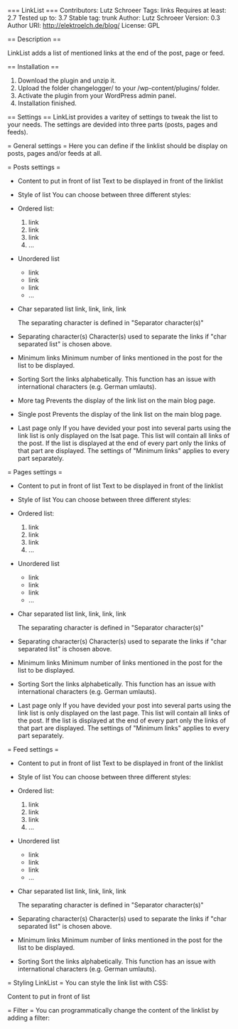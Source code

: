 === LinkList ===
Contributors: Lutz Schroeer
Tags: links
Requires at least: 2.7
Tested up to: 3.7
Stable tag: trunk
Author: Lutz Schroeer
Version: 0.3
Author URI: http://elektroelch.de/blog/
License: GPL

== Description ==

LinkList adds a list of mentioned links at the end of the post, page or feed.

== Installation ==

1. Download the plugin and unzip it.
2. Upload the folder changelogger/ to your /wp-content/plugins/ folder.
3. Activate the plugin from your WordPress admin panel.
4. Installation finished.


== Settings ==
LinkList provides a varitey of settings to tweak the list to your needs. The settings are
devided into three parts (posts, pages and feeds).

= General settings =
Here you can define if the linklist should be display on posts, pages and/or feeds at all.


= Posts settings =
* Content to put in front of list
Text to be displayed in front of the linklist

* Style of list
You can choose between three different styles:
- Ordered list:
    1. link
    2. link
    3. link
    4. ...
   
- Unordered list
    * link
    * link
    * link
    * ...
   
- Char separated list
    link, link, link, link
   
  The separating character is defined in "Separator character(s)"
  
* Separating character(s)
Character(s) used to separate the links if "char separated list" is chosen above.

* Minimum links
Minimum number of links mentioned in the post for the list to be displayed.

* Sorting
Sort the links alphabetically. This function has an issue with international characters (e.g.
German umlauts).

* More tag
Prevents the display of the link list on the main blog page.

* Single post
Prevents the display of the link list on the main blog page.

* Last page only
If you have devided your post into several parts using <!--nextpage--> the link list is only displayed on the lsat page.
This list will contain all links of the post. If the list is displayed at the end of every part only the links of that
part are displayed. The settings of "Minimum links" applies to every part separately.


= Pages settings =

* Content to put in front of list
Text to be displayed in front of the linklist

* Style of list
You can choose between three different styles:
- Ordered list:
    1. link
    2. link
    3. link
    4. ...
   
- Unordered list
    * link
    * link
    * link
    * ...
   
- Char separated list
    link, link, link, link
   
  The separating character is defined in "Separator character(s)"
  
* Separating character(s)
Character(s) used to separate the links if "char separated list" is chosen above.

* Minimum links
Minimum number of links mentioned in the post for the list to be displayed.

* Sorting
Sort the links alphabetically. This function has an issue with international characters (e.g.
German umlauts).

* Last page only
If you have devided your post into several parts using <!--nextpage--> the link list is only displayed on the last page.
This list will contain all links of the post. If the list is displayed at the end of every part only the links of that
part are displayed. The settings of "Minimum links" applies to every part separately.


= Feed settings =
* Content to put in front of list
Text to be displayed in front of the linklist

* Style of list
You can choose between three different styles:
- Ordered list:
    1. link
    2. link
    3. link
    4. ...
   
- Unordered list
    * link
    * link
    * link
    * ...
   
- Char separated list
    link, link, link, link
   
  The separating character is defined in "Separator character(s)"
  
* Separating character(s)
Character(s) used to separate the links if "char separated list" is chosen above.

* Minimum links
Minimum number of links mentioned in the post for the list to be displayed.

* Sorting
Sort the links alphabetically. This function has an issue with international characters (e.g.
German umlauts).

= Styling LinkList =
You can style the link list with CSS:

<div class="linklist">
  <span class="linklistheader">
    Content to put in front of list
  </span>
</div>

= Filter =
You can programmatically change the content of the linklist by adding a filter:

<?php
  add_filter('linklist', 'my_linklist');

  function my_linklist($list) {
    [...]
  }


== Credits ==
* Joost de Valk (Yoast) for his plugin tools (yst_plugin_tools.php). http://yoast.com/

      
== Changelog ==
= v0.3 =
* Fixed "Strict standards" notice in PHP 5.5
* Checked for 3.7 compatibility

= v0.2 =
+ Added: filter for link list (11 SEP 2012)

= v0.1 =
Initial release (15 AUG 2009)
